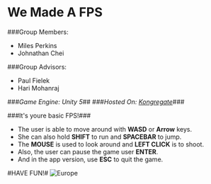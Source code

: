 # We Made A FPS #

###Group Members:
 - Miles Perkins
 - Johnathan Chei

###Group Advisors:
 - Paul Fielek
 - Hari Mohanraj

###_Game Engine: Unity 5_##
###_Hosted On: [Kongregate](http://www.kongregate.com/games/JCKrazian/we-made-a-fps)_###

###It's youre basic FPS!###
- The user is able to move around with **WASD** or **Arrow** keys.
- She can also hold **SHIFT** to run and **SPACEBAR** to jump.
- The **MOUSE** is used to look around and **LEFT CLICK** is to shoot.
- Also, the user can pause the game user **ENTER**.
- And in the app version, use **ESC** to quit the game.
 
#HAVE FUN!#
![Europe](http://i.ytimg.com/vi/RQfxrwNelQI/maxresdefault.jpg)